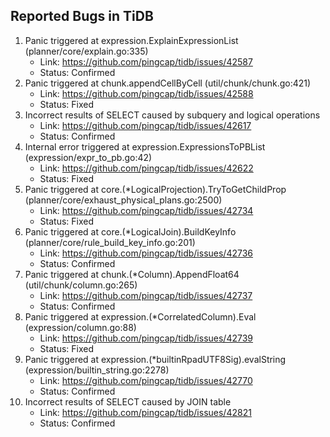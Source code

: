 ## Reported Bugs in TiDB
1. Panic triggered at expression.ExplainExpressionList (planner/core/explain.go:335)
    - Link: https://github.com/pingcap/tidb/issues/42587
    - Status: Confirmed
2. Panic triggered at chunk.appendCellByCell (util/chunk/chunk.go:421)
    - Link: https://github.com/pingcap/tidb/issues/42588
    - Status: Fixed
3. Incorrect results of SELECT caused by subquery and logical operations
    - Link: https://github.com/pingcap/tidb/issues/42617
    - Status: Confirmed
4. Internal error triggered at expression.ExpressionsToPBList (expression/expr_to_pb.go:42)
    - Link: https://github.com/pingcap/tidb/issues/42622
    - Status: Fixed
5. Panic triggered at core.(*LogicalProjection).TryToGetChildProp (planner/core/exhaust_physical_plans.go:2500)
    - Link: https://github.com/pingcap/tidb/issues/42734
    - Status: Fixed
6. Panic triggered at core.(*LogicalJoin).BuildKeyInfo (planner/core/rule_build_key_info.go:201)
    - Link: https://github.com/pingcap/tidb/issues/42736
    - Status: Confirmed
7. Panic triggered at chunk.(*Column).AppendFloat64 (util/chunk/column.go:265)
    - Link: https://github.com/pingcap/tidb/issues/42737
    - Status: Confirmed
8. Panic triggered at expression.(*CorrelatedColumn).Eval (expression/column.go:88)
    - Link: https://github.com/pingcap/tidb/issues/42739
    - Status: Fixed
9. Panic triggered at expression.(*builtinRpadUTF8Sig).evalString (expression/builtin_string.go:2278)
    - Link: https://github.com/pingcap/tidb/issues/42770
    - Status: Confirmed
10. Incorrect results of SELECT caused by JOIN table
    - Link: https://github.com/pingcap/tidb/issues/42821
    - Status: Confirmed
